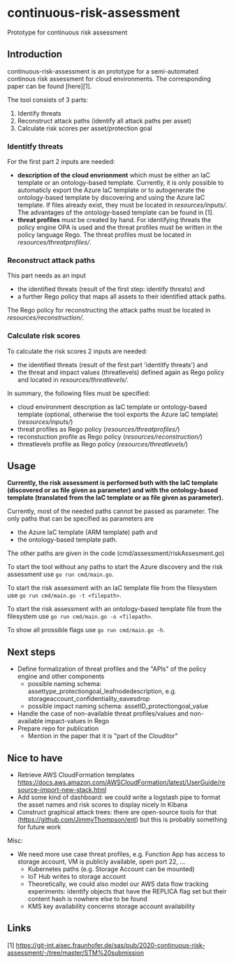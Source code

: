 # continuous-risk-assessment
Prototype for continuous risk assessment

## Introduction
continuous-risk-assessment is an prototype for a semi-automated continous risk assessment for cloud environments. The corresponding paper can be found [here][1].

The tool consists of 3 parts:
1. Identify threats
2. Reconstruct attack paths (identify all attack paths per asset)
3. Calculate risk scores per asset/protection goal

### Identitfy threats

For the first part 2 inputs are needed:
- **description of the cloud envrionment** which must be either an IaC template or an ontology-based template. Currently, it is only possible to automaticly export the Azure IaC template or to autogenerate the ontology-based template by discovering and using the Azure IaC template. If files already exist, they must be located in *resources/inputs/*. The advantages of the ontology-based template can be found in [1].
- **threat profiles** must be created by hand. For identifying threats the policy engine OPA is used and the threat profiles must be written in the policy language Rego. The threat profiles must be located in *resources/threatprofiles/*.

### Reconstruct attack paths
This part needs as an input
- the identified threats (result of the first step: identify threats) and
- a further Rego policy that maps all assets to their identified attack paths.

The Rego policy for reconstructing the attack paths must be located in *resources/reconstruction/*.

### Calculate risk scores
To calculate the risk scores 2 inputs are needed:
- the identified threats (result of the first part 'identitfy threats') and
- the threat and impact values (threatlevels) defined again as Rego policy and located in *resources/threatlevels/*.

In summary, the following files must be specified:
- cloud environment description as IaC template or ontology-based template (optional, otherwise the tool exports the Azure IaC template) (*resources/inputs/*)
- threat profiles as Rego policy (*resources/threatprofiles/*)
- reconstuction profile as Rego policy (*resources/reconstruction/*)
- threatlevels profile as Rego policy (*resources/threatlevels/*)


## Usage
**Currently, the risk assessment is performed both with the IaC template (discovered or as file given as parameter) and with the ontology-based template (translated from the IaC template or as file given as parameter).**

Currently, most of the needed paths cannot be passed as parameter. The only paths that can be specified as parameters are
- the Azure IaC template (ARM template) path and
- the ontology-based template path.

The other paths are given in the code (cmd/assessment/riskAssesment.go)

To start the tool without any paths to start the Azure discovery and the risk assessment use `go run cmd/main.go`.

To start the risk assessment with an IaC template file from the filesystem use `go run cmd/main.go -t <filepath>`.

To start the risk assessment with an ontology-based template file from the filesystem use `go run cmd/main.go -o <filepath>`.

To show all prossible flags use `go run cmd/main.go -h`.

## Next steps
- Define formalization of threat profiles and the "APIs" of the policy engine and other components
  - possible naming schema: assettype_protectiongoal_leafnodedescription, e.g. storageaccount_confidentiality_eavesdrop
  - possible impact naming schema: assetID_protectiongoal_value
- Handle the case of non-available threat profiles/values and non-available impact-values in Rego
- Prepare repo for publication
  - Mention in the paper that it is "part of the Clouditor"

## Nice to have
- Retrieve AWS CloudFormation templates https://docs.aws.amazon.com/AWSCloudFormation/latest/UserGuide/resource-import-new-stack.html
- Add some kind of dashboard: we could write a logstash pipe to format the asset names and risk scores to display nicely in Kibana
- Construct graphical attack trees: there are open-source tools for that (https://github.com/JimmyThompson/ent) but this is probably something for future work

Misc:
- We need more use case threat profiles, e.g. Function App has access to storage account, VM is publicly available, open port 22, ...
  - Kubernetes paths (e.g. Storage Account can be mounted)
  - IoT Hub writes to storage account
  - Theoretically, we could also model our AWS data flow tracking experiments: identify objects that have the REPLICA flag set but their content hash is nowhere else to be found
  - KMS key availability concerns storage account availability


## Links
[1] https://git-int.aisec.fraunhofer.de/sas/pub/2020-continuous-risk-assessment/-/tree/master/STM%20submission
